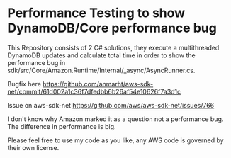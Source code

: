 # Performance Testing to show DynamoDB/Core performance bug

This Repository consists of 2 C# solutions, they execute a multithreaded DynamoDB updates and calculate total time in order to show the performance bug in sdk/src/Core/Amazon.Runtime/Internal/_async/AsyncRunner.cs.

Bugfix here https://github.com/anmarht/aws-sdk-net/commit/61d002a1c36f7dfedbb6b26af54e10626f7a3d1c

Issue on aws-sdk-net https://github.com/aws/aws-sdk-net/issues/766

I don't know why Amazon marked it as a question not a performance bug. The difference in performance is big.

Please feel free to use my code as you like, any AWS code is governed by their own license.
